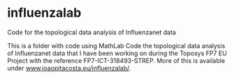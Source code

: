 # influenzalab
Code for the topological data analysis of Influenzanet data 

This is a folder with code using MathLab Code the topological data analysis of Influenzanet data that I have been working on during the Toposys FP7 EU Project with the reference FP7-ICT-318493-STREP. More of this is available under www.joaopitacosta.eu/influenzalab/.
